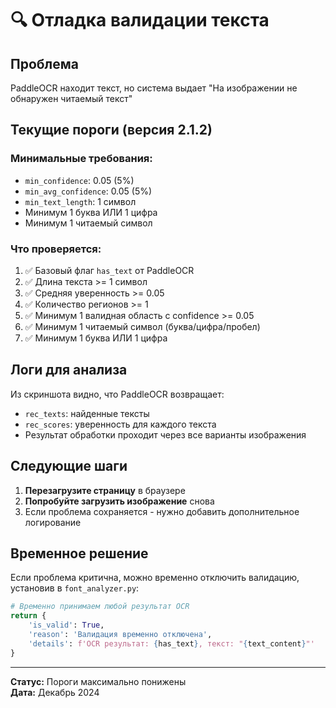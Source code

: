 # 🔍 Отладка валидации текста

## Проблема

PaddleOCR находит текст, но система выдает "На изображении не обнаружен читаемый текст"

## Текущие пороги (версия 2.1.2)

### Минимальные требования:

- `min_confidence`: 0.05 (5%)
- `min_avg_confidence`: 0.05 (5%)
- `min_text_length`: 1 символ
- Минимум 1 буква ИЛИ 1 цифра
- Минимум 1 читаемый символ

### Что проверяется:

1. ✅ Базовый флаг `has_text` от PaddleOCR
2. ✅ Длина текста >= 1 символ
3. ✅ Средняя уверенность >= 0.05
4. ✅ Количество регионов >= 1
5. ✅ Минимум 1 валидная область с confidence >= 0.05
6. ✅ Минимум 1 читаемый символ (буква/цифра/пробел)
7. ✅ Минимум 1 буква ИЛИ 1 цифра

## Логи для анализа

Из скриншота видно, что PaddleOCR возвращает:

- `rec_texts`: найденные тексты
- `rec_scores`: уверенность для каждого текста
- Результат обработки проходит через все варианты изображения

## Следующие шаги

1. **Перезагрузите страницу** в браузере
2. **Попробуйте загрузить изображение** снова
3. Если проблема сохраняется - нужно добавить дополнительное логирование

## Временное решение

Если проблема критична, можно временно отключить валидацию, установив в `font_analyzer.py`:

```python
# Временно принимаем любой результат OCR
return {
    'is_valid': True,
    'reason': 'Валидация временно отключена',
    'details': f'OCR результат: {has_text}, текст: "{text_content}"'
}
```

---

**Статус:** Пороги максимально понижены  
**Дата:** Декабрь 2024

